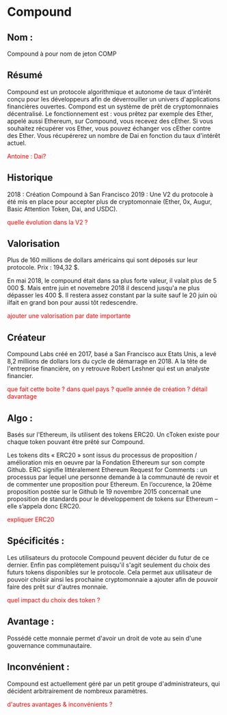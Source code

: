 # Compound

## Nom : 
Compound à pour nom de jeton COMP

## Résumé
Compound est un protocole algorithmique et autonome de taux d'intérêt conçu pour les développeurs afin de déverrouiller un univers d'applications financières ouvertes.
Compond est un système de prêt de cryptomonnaies décentralisé.
Le fonctionnement est : vous prêtez par exemple des Ether, appelé aussi Ethereum, sur Compound, vous recevez des cEther. Si vous souhaitez récupérer vos Ether, vous pouvez échanger vos cEther contre des Ether. Vous récupérerez un nombre de Dai en fonction du taux d'intérêt actuel.

<p style="color: red">Antoine : Dai?</p>

## Historique
2018 : Création Compound à San Francisco
2019 : Une V2 du protocole à été mis en place pour accepter plus de cryptomonnaie (Ether, 0x, Augur, Basic Attention Token, Dai, and USDC).

<p style="color: red">quelle évolution dans la V2 ?</p>

## Valorisation
Plus de 160 millions de dollars américains qui sont déposés sur leur protocole.
Prix : 194,32 $.

En mai 2018, le compound était dans sa plus forte valeur, il valait plus de 5 000 $.
Mais entre juin et novemebre 2018 il descend jusqu'a ne plus dépasser les 400 $.
Il restera assez constant par la suite sauf le 20 juin où ilfait en grand bon pour aussi tôt redescendre. 

<p style="color: red">ajouter une valorisation par date importante</p>

## Créateur
Compound Labs créé en 2017, basé a San Francisco aux Etats Unis, a levé 8,2 millions de dollars lors du cycle de démarrage en 2018.
A la tête de l'entreprise financière, on y retrouve Robert Leshner qui est un analyste financier.

<p style="color: red">que fait cette boite ? dans quel pays ? quelle année de création ? détail davantage</p>


## Algo : 
Basés sur l'Ethereum, ils utilisent des tokens ERC20.
Un cToken existe pour chaque token pouvant être prêté sur Compound.

Les tokens dits « ERC20 » sont issus du processus de proposition / amélioration mis en oeuvre par la Fondation Ethereum sur son compte Github. ERC signifie littéralement Ethereum Request for Comments : un processus par lequel une personne demande à la communauté de revoir et de commenter une proposition pour Ethereum. En l’occurence, la 20ème proposition postée sur le Github le 19 novembre 2015 concernait une proposition de standards pour le développement de tokens sur Ethereum – elle s’appela donc ERC20.

<p style="color: red">expliquer ERC20</p>

## Spécificités : 
Les utilisateurs du protocole Compound peuvent décider du futur de ce dernier. Enfin pas complètement puisqu'il s'agit seulement du choix des futurs tokens disponibles sur le protocole. Cela permet aux utilisateur de pouvoir choisir ainsi les prochaine cryptomonnaie a ajouter afin de pouvoir faire des prêt sur d'autres monnaie.

<p style="color: red">quel impact du choix des token ?</p>


## Avantage :
Possédé cette monnaie permet d'avoir un droit de vote au sein d'une gouvernance communautaire.

## Inconvénient :
Compound est actuellement géré par un petit groupe d'administrateurs, qui décident arbitrairement de nombreux paramètres.

<p style="color: red">d'autres avantages & inconvénients ?</p>
